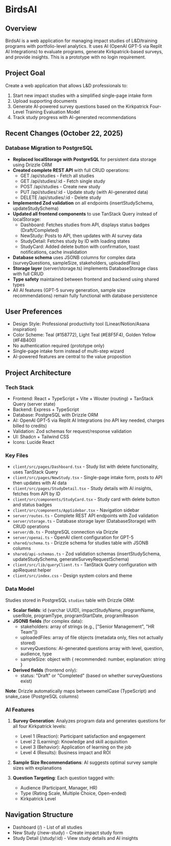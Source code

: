 # BirdsAI

## Overview
BirdsAI is a web application for managing impact studies of L&D/training programs with portfolio-level analytics. It uses AI (OpenAI GPT-5 via Replit AI Integrations) to evaluate programs, generate Kirkpatrick-based surveys, and provide insights. This is a prototype with no login requirement.

## Project Goal
Create a web application that allows L&D professionals to:
1. Start new impact studies with a simplified single-page intake form
2. Upload supporting documents
3. Generate AI-powered survey questions based on the Kirkpatrick Four-Level Training Evaluation Model
4. Track study progress with AI-generated recommendations

## Recent Changes (October 22, 2025)

### Database Migration to PostgreSQL
- **Replaced localStorage with PostgreSQL** for persistent data storage using Drizzle ORM
- **Created complete REST API** with full CRUD operations:
  - GET /api/studies - Fetch all studies
  - GET /api/studies/:id - Fetch single study
  - POST /api/studies - Create new study
  - PUT /api/studies/:id - Update study (with AI-generated data)
  - DELETE /api/studies/:id - Delete study
- **Implemented Zod validation** on all endpoints (insertStudySchema, updateStudySchema)
- **Updated all frontend components** to use TanStack Query instead of localStorage:
  - Dashboard: Fetches studies from API, displays status badges (Draft/Completed)
  - NewStudy: Posts to API, then updates with AI survey data
  - StudyDetail: Fetches study by ID with loading states
  - StudyCard: Added delete button with confirmation, toast notifications, cache invalidation
- **Database schema** uses JSONB columns for complex data (surveyQuestions, sampleSize, stakeholders, uploadedFiles)
- **Storage layer** (server/storage.ts) implements DatabaseStorage class with full CRUD
- **Type safety** maintained between frontend and backend using shared types
- All AI features (GPT-5 survey generation, sample size recommendations) remain fully functional with database persistence

## User Preferences
- Design Style: Professional productivity tool (Linear/Notion/Asana inspiration)
- Color Scheme: Teal (#158772), Light Teal (#E8F5F4), Golden Yellow (#F4B400)
- No authentication required (prototype only)
- Single-page intake form instead of multi-step wizard
- AI-powered features are central to the value proposition

## Project Architecture

### Tech Stack
- Frontend: React + TypeScript + Vite + Wouter (routing) + TanStack Query (server state)
- Backend: Express + TypeScript
- Database: PostgreSQL with Drizzle ORM
- AI: OpenAI GPT-5 via Replit AI Integrations (no API key needed, charges billed to credits)
- Validation: Zod schemas for request/response validation
- UI: Shadcn + Tailwind CSS
- Icons: Lucide React

### Key Files
- `client/src/pages/Dashboard.tsx` - Study list with delete functionality, uses TanStack Query
- `client/src/pages/NewStudy.tsx` - Single-page intake form, posts to API then updates with AI data
- `client/src/pages/StudyDetail.tsx` - Study details with AI insights, fetches from API by ID
- `client/src/components/StudyCard.tsx` - Study card with delete button and status badges
- `client/src/components/AppSidebar.tsx` - Navigation sidebar
- `server/routes.ts` - Complete REST API endpoints with Zod validation
- `server/storage.ts` - Database storage layer (DatabaseStorage) with CRUD operations
- `server/db.ts` - PostgreSQL connection via Drizzle
- `server/openai.ts` - OpenAI client configuration for GPT-5
- `shared/schema.ts` - Drizzle schema for studies table with JSONB columns
- `shared/api-schemas.ts` - Zod validation schemas (insertStudySchema, updateStudySchema, generateSurveyRequestSchema)
- `client/src/lib/queryClient.ts` - TanStack Query configuration with apiRequest helper
- `client/src/index.css` - Design system colors and theme

### Data Model
Studies stored in PostgreSQL `studies` table with Drizzle ORM:
- **Scalar fields**: id (varchar UUID), impactStudyName, programName, userRole, programType, programStartDate, programReason
- **JSONB fields** (for complex data):
  - stakeholders: array of strings (e.g., ["Senior Management", "HR Team"])
  - uploadedFiles: array of file objects (metadata only, files not actually stored)
  - surveyQuestions: AI-generated questions array with level, question, audience, type
  - sampleSize: object with { recommended: number, explanation: string }
- **Derived fields** (frontend only):
  - status: "Draft" or "Completed" (based on whether surveyQuestions exist)

**Note**: Drizzle automatically maps between camelCase (TypeScript) and snake_case (PostgreSQL columns)

### AI Features
1. **Survey Generation**: Analyzes program data and generates questions for all four Kirkpatrick levels:
   - Level 1 (Reaction): Participant satisfaction and engagement
   - Level 2 (Learning): Knowledge and skill acquisition
   - Level 3 (Behavior): Application of learning on the job
   - Level 4 (Results): Business impact and ROI

2. **Sample Size Recommendations**: AI suggests optimal survey sample sizes with explanations

3. **Question Targeting**: Each question tagged with:
   - Audience (Participant, Manager, HR)
   - Type (Rating Scale, Multiple Choice, Open-ended)
   - Kirkpatrick Level

## Navigation Structure
- Dashboard (/) - List of all studies
- New Study (/new-study) - Create impact study form
- Study Detail (/study/:id) - View study details and AI insights
